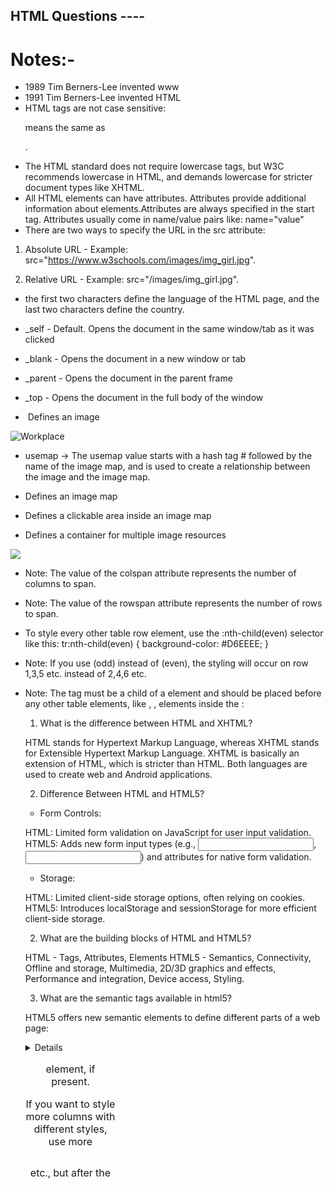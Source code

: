 ## HTML Questions ----

# Notes:-
- 1989	Tim Berners-Lee invented www
- 1991	Tim Berners-Lee invented HTML
- HTML tags are not case sensitive: <P> means the same as <p>.
- The HTML standard does not require lowercase tags, but W3C recommends lowercase in HTML, and demands lowercase for stricter document types like XHTML.
- All HTML elements can have attributes. Attributes provide additional information about elements.Attributes are always specified in the start tag. Attributes usually come in name/value pairs like: name="value" 
- There are two ways to specify the URL in the src attribute:

1. Absolute URL - Example: src="https://www.w3schools.com/images/img_girl.jpg".

2. Relative URL - Example: src="/images/img_girl.jpg".

- the first two characters define the language of the HTML page, and the last two characters define the country.
<html lang="en-US">

- _self - Default. Opens the document in the same window/tab as it was clicked
- _blank - Opens the document in a new window or tab
- _parent - Opens the document in the parent frame
- _top - Opens the document in the full body of the window

- <img>	Defines an image

<img src="workplace.jpg" alt="Workplace" usemap="#workmap">

- usemap -> The usemap value starts with a hash tag # followed by the name of the image map, and is used to create a relationship between the image and the image map.

- <map>	Defines an image map
- <area>	Defines a clickable area inside an image map

<map name="workmap">
  <area shape="rect" coords="34,44,270,350" alt="Computer" href="computer.htm">
  <area shape="rect" coords="290,172,333,250" alt="Phone" href="phone.htm">
  <area shape="circle" coords="337,300,44" alt="Coffee" href="coffee.htm">
</map> 

- <picture>	Defines a container for multiple image resources

<picture>
  <source media="(min-width: 650px)" srcset="img_food.jpg">
  <source media="(min-width: 465px)" srcset="img_car.jpg">
  <img src="img_girl.jpg">
</picture>

- Note: The value of the colspan attribute represents the number of columns to span.
- Note: The value of the rowspan attribute represents the number of rows to span.
- To style every other table row element, use the :nth-child(even) selector like this:
tr:nth-child(even) {
  background-color: #D6EEEE;
}
- Note: If you use (odd) instead of (even), the styling will occur on row 1,3,5 etc. instead of 2,4,6 etc.

- Note: The <colgroup> tag must be a child of a <table> element and should be placed before any other table elements, like <thead>, <tr>, <td> etc., but after the <caption> element, if present.
- If you want to style more columns with different styles, use more <col> elements inside the <colgroup>:

<colgroup>
    <col span="2" style="background-color: #D6EEEE">
    <col span="3" style="background-color: pink">
    <col span="2" style="background-color: lightgreen">
</colgroup>

1. What is the difference between HTML and XHTML?
 
HTML stands for Hypertext Markup Language, whereas XHTML stands for Extensible Hypertext Markup Language. XHTML is basically an extension of HTML, which is stricter than HTML. Both languages are used to create web and Android applications.

2. Difference Between HTML and HTML5?

- Form Controls:

HTML: Limited form validation on JavaScript for user input validation.
HTML5: Adds new form input types (e.g., <input type="email">, <input type="url">) and attributes for native form validation.

- Storage:

HTML: Limited client-side storage options, often relying on cookies.
HTML5: Introduces localStorage and sessionStorage for more efficient client-side storage.

2. What are the building blocks of HTML and HTML5?

HTML - Tags, Attributes, Elements
HTML5 - Semantics, Connectivity, Offline and storage, Multimedia, 2D/3D graphics and effects, Performance and integration, Device access, Styling.

3. What are the semantic tags available in html5?

HTML5 offers new semantic elements to define different parts of a web page:

<article>
<aside>
<details>
<figcaption>
<figure>
<footer>
<header>
<main>
<mark>
<nav>
<section>
<summary>
<time>

4. Why you would like to use semantic tag?

- Search Engine Optimization, accessibility, repurposing, light code.
- Search engine needs to understand page content to rank and semantic tag helps.
- It's easier to read and edit, which saves time and money during maintenance.

5. What does a <DOCTYPE html> do?

- Doctype HTML is a declaration that tells the browser what version of HTML the document is written in. This declaration appears as the very first line in an HTML file.

6. What happens when DOCTYPE is not given?

- The web page is rendered in quirks mode. 
- The web browsers engines use quirks mode to support older browsers which does not follow the W3C specifications. 
- In quirks mode CSS class and id names are case insensitive. 
- In standards mode they are case sensitive.

7.  What are the new form elements in HTML5?

- There are four new form elements in the HTML5 forms specification: <datalist>, <output>, <progress>, and <meter>.

8. How many new form elements are introduced in html5?

01.	color	        Gives the end user a native color picker to choose a color.
02.	date	        Offers a date picker.
03.	datetime	    An element to choose both date and time.
04.	datetime-local	An element to choose both date and time, with local settings support.
05.	email	        A field for entering e-mail address(es).
06.	month	        Choose a full month.
07.	number      	Picking a number.
08.	range	        Offers a slider to set to a certain value/position.
09.	search	        A field for search queries.
10.	tel	            Choosing a telephone number.
11.	time	        Input a certain time.
12.	url	            Entering a URL.
13.	week	        Picking a specific week.

9. Create a HTML form with below constraints?

Accept User Name, Email, Country and Subject
Validate the fields
Store data into local Storage
Fetch user data and display on right side of the page

- answer -> form.html

10. What is difference between span tag and div tag?

- The primary difference between div and span tag is their default behavior. By default, a <div> is a block-level-element and a <span> is an inline element.

